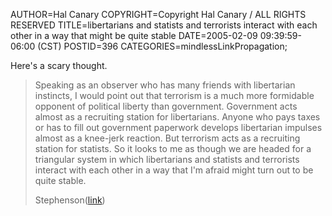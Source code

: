 AUTHOR=Hal Canary
COPYRIGHT=Copyright Hal Canary / ALL RIGHTS RESERVED
TITLE=libertarians and statists and terrorists interact with each other in a way that might be quite stable
DATE=2005-02-09 09:39:59-06:00 (CST)
POSTID=396
CATEGORIES=mindlessLinkPropagation;

Here's a scary thought.

> Speaking as an observer who has many friends with libertarian instincts, I would point out that terrorism is a much more formidable opponent of political liberty than government. Government acts almost as a recruiting station for libertarians. Anyone who pays taxes or has to fill out government paperwork develops libertarian impulses almost as a knee-jerk reaction. But terrorism acts as a recruiting station for statists. So it looks to me as though we are headed for a triangular system in which libertarians and statists and terrorists interact with each other in a way that I'm afraid might turn out to be quite stable.
> 
> Stephenson([link](http://www.reason.com/0502/fe.mg.neal.shtml))
